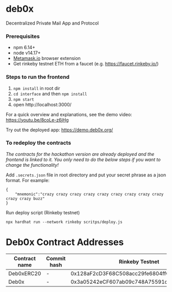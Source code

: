 # deb0x
Decentralized Private Mail App and Protocol

### Prerequisites
* npm 6.14+
* node v14.17+
* [Metamask.io](https://metamask.io) browser extension
* Get rinkeby testnet ETH from a faucet (e.g. https://faucet.rinkeby.io/)

### Steps to run the frontend

1. `npm install` in root dir
2. `cd interface` and then `npm install`
3. `npm start`
4. open http://localhost:3000/

For a quick overview and explanations, see the demo video: https://youtu.be/8coLe-z6jHg 

Try out the deployed app: https://demo.deb0x.org/

### To redeploy the contracts
_The contracts for the hackathon version are already deployed and the frontend is linked to it. You only need to do the below steps if you want to change the functionality!_

Add `.secrets.json` file in root directory and put your secret phrase as a json format. For example:
```
{
    "mnemonic":"crazy crazy crazy crazy crazy crazy crazy crazy crazy crazy crazy buzz"
}
```

Run deploy script (Rinkeby testnet)
```
npx hardhat run --network rinkeby scritps/deploy.js
```

# Deb0x Contract Addresses 

| Contract name            | Commit hash | Rinkeby Testnet                                 | Mainnet                                |
| ------------------------ | ----------- | ------------------------------------------- | ------------------------------------------ | 
| Deb0xERC20               |  -          | 0x128aF2cD3F68C508acc29fe6804ffC12cB57D795 |  |
| Deb0x                    |  -          | 0x3a05242eCF607ab09c748A75591d9CDda2CdEd81  |  |

